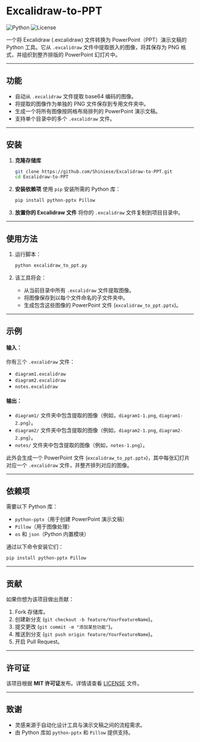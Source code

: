 # **Excalidraw-to-PPT**

![Python](https://img.shields.io/badge/python-3.12-blue) ![License](https://img.shields.io/badge/license-MIT-green)

一个将 Excalidraw (.excalidraw) 文件转换为 PowerPoint（PPT）演示文稿的 Python 工具。它从 `.excalidraw` 文件中提取嵌入的图像，将其保存为 PNG 格式，并组织到整齐排版的 PowerPoint 幻灯片中。

---

## **功能**
- 自动从 `.excalidraw` 文件提取 base64 编码的图像。
- 将提取的图像作为单独的 PNG 文件保存到专用文件夹中。
- 生成一个将所有图像按网格布局排列的 PowerPoint 演示文稿。
- 支持单个目录中的多个 `.excalidraw` 文件。

---

## **安装**

1. **克隆存储库**
   ```bash
   git clone https://github.com/Shiniese/Excalidraw-to-PPT.git
   cd Excalidraw-to-PPT
   ```

2. **安装依赖项**
   使用 `pip` 安装所需的 Python 库：
   ```bash
   pip install python-pptx Pillow
   ```

3. **放置你的 Excalidraw 文件**
   将你的 `.excalidraw` 文件复制到项目目录中。

---

## **使用方法**

1. 运行脚本：
   ```bash
   python excalidraw_to_ppt.py
   ```

2. 该工具将会：
   - 从当前目录中所有 `.excalidraw` 文件提取图像。
   - 将图像保存到以每个文件命名的子文件夹中。
   - 生成包含这些图像的 PowerPoint 文件 (`excalidraw_to_ppt.pptx`)。

---

## **示例**

#### 输入：
你有三个 `.excalidraw` 文件：
- `diagram1.excalidraw`
- `diagram2.excalidraw`
- `notes.excalidraw`

#### 输出：
- `diagram1/` 文件夹中包含提取的图像（例如，`diagram1-1.png`, `diagram1-2.png`）。
- `diagram2/` 文件夹中包含提取的图像（例如，`diagram2-1.png`, `diagram2-2.png`）。
- `notes/` 文件夹中包含提取的图像（例如，`notes-1.png`）。

此外会生成一个 PowerPoint 文件 (`excalidraw_to_ppt.pptx`)，其中每张幻灯片对应一个 `.excalidraw` 文件，并整齐排列对应的图像。

---

## **依赖项**

需要以下 Python 库：
- `python-pptx`（用于创建 PowerPoint 演示文稿）
- `Pillow`（用于图像处理）
- `os` 和 `json`（Python 内置模块）

通过以下命令安装它们：
```bash
pip install python-pptx Pillow
```

---

## **贡献**

如果你想为该项目做出贡献：
1. Fork 存储库。
2. 创建新分支 (`git checkout -b feature/YourFeatureName`)。
3. 提交更改 (`git commit -m "添加某些功能"`)。
4. 推送到分支 (`git push origin feature/YourFeatureName`)。
5. 开启 Pull Request。

---

## **许可证**

该项目根据 **MIT 许可证**发布。详情请查看 [LICENSE](https://github.com/Shiniese/Excalidraw-to-PPT/blob/main/LICENSE) 文件。

---

## **致谢**

- 灵感来源于自动化设计工具与演示文稿之间的流程需求。
- 由 Python 库如 `python-pptx` 和 `Pillow` 提供支持。
